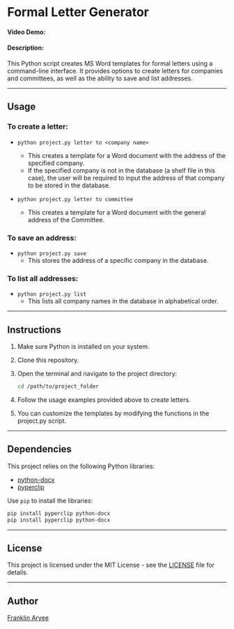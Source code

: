 # Formal Letter Generator

#### Video Demo:  <URL HERE>
#### Description:
This Python script creates MS Word templates for formal letters using a command-line interface. It provides options to create letters for companies and committees, as well as the ability to save and list addresses.

---

## Usage

### To create a letter:

- `python project.py letter to <company name>`
  - This creates a template for a Word document with the address of the specified company.
  - If the specified company is not in the database (a shelf file in this case), the user will be required to input the address of that company to be stored in the database.


- `python project.py letter to committee`
  - This creates a template for a Word document with the general address of the Committee.

### To save an address:

- `python project.py save`
  - This stores the address of a specific company in the database.

### To list all addresses:

- `python project.py list`
  - This lists all company names in the database in alphabetical order.

---

## Instructions

1. Make sure Python is installed on your system.

2. Clone this repository.

3. Open the terminal and navigate to the project directory:
   ```bash
   cd /path/to/project_folder
   ```

4. Follow the usage examples provided above to create letters.

5. You can customize the templates by modifying the functions in the project.py script.

---

## Dependencies

This project relies on the following Python libraries:

- [python-docx](https://python-docx.readthedocs.io/en/latest/)
- [pyperclip](https://pypi.org/project/pyperclip/)

Use `pip` to install the libraries:

```bash
pip install pyperclip python-docx
pip install pyperclip python-docx
```

---

## License

This project is licensed under the MIT License - see the [LICENSE](LICENSE) file for details.

---

## Author

[Franklin Aryee](https://github.com/jim-franklin)